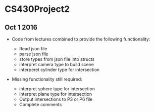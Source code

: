 # CS430Project2
Oct 1 2016
----------
  + Code from lectures combined to provide the following functionality:
    - Read json file
    - parse json file
    - store types from json file into structs
    - interpret camera type to build scene
    - interperet cylinder type for intersection
  
  + Missing functionality still required:
    - interpret sphere type for intersection
    - interpret plane type for intersection
    - Output intersections to P3 or P6 file
    - Complete comments
